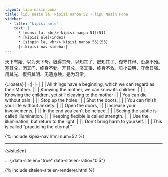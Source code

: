 ```yaml
---
layout: lipu-nasin-pona
title: lipu nasin la, kipisi nanpa 52 • lipu Nasin Pona
sidebar:
  - title: "kipisi ante"
    text: |
      * [monsi la, <br/> kipisi nanpa 51](51)
      * [kipisi ale](index)
      * [sinpin la, <br/> kipisi nanpa 53](53)
      {:.kipisi-nav-sidebar}
---
```


天下有始、以为天下母。旣得其母、以知其子、旣知其子、復守其母、没身不殆。塞其兑、闭其门、终身不勤。开其兑、济其事、终身不救。见小曰明、守柔日强。 用其光、復归其明、无遗身殃。是为习常。

{:.loseta}
|:-:|-|-
|  |  | All things have a beginning, which we can regard as their Mother.
|  |  | Knowing the mother, we can know its children.
|  |  | Knowing the children, yet still cleaving to the mother
|  |  | You can die without pain.
|  |  | Stop up the holes
|  |  | Shut the doors,
|  |  | You can finish your life without anxiety.
|  |  | Open the doors,
|  |  | Increase your involvements,
|  |  | In the end you can't be helped.
|  |  | Seeing the subtle is called illumination.
|  |  | Keeping flexible is called strength.
|  |  | Use the illumination, but return to the light.
|  |  | Don't bring harm to yourself.
|  |  | This is called “practicing the eternal.”

{% include kipisi-nav.html num=52 %}

-------
{:#sitelen}

...
{:data-sitelen="true" data-sitelen-ratio="0.5"}

{% include sitelen-sitelen-renderer.html %}
